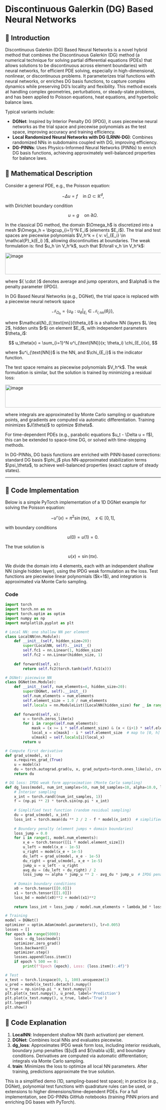 # Discontinuous Galerkin (DG) Based Neural Networks
## 📖 Introduction
Discontinuous Galerkin (DG) Based Neural Networks is a novel hybrid method that combines the Discontinuous Galerkin (DG) method (a numerical technique for solving partial differential equations (PDEs) that allows solutions to be discontinuous across element boundaries) with neural networks, for efficient PDE solving, especially in high-dimensional, nonlinear, or discontinuous problems. It parameterizes trial functions with neural networks, or enriches DG basis functions, to capture complex dynamics while preserving DG’s locality and flexibility. This method excels at handling complex geometries, perturbations, or steady-state problems, and has been applied to Poisson equations, heat equations, and hyperbolic balance laws.

Typical variants include:

* **DGNet**: Inspired by Interior Penalty DG (IPDG), it uses piecewise neural networks as the trial space and piecewise polynomials as the test space, improving accuracy and training efficiency.
* **Local Randomized Neural Networks with DG (LRNN-DG)**: Combines randomized NNs in subdomains coupled with DG, improving efficiency.
* **DG-PINNs**: Uses Physics-Informed Neural Networks (PINNs) to enrich DG basis functions, achieving approximately well-balanced properties for balance laws.



## 📖 Mathematical Description

Consider a general PDE, e.g., the Poisson equation:

$$
-\Delta u = f \quad \text{in } \Omega \subset \mathbb{R}^d,
$$

with Dirichlet boundary condition

$$
u = g \quad \text{on } \partial \Omega.
$$

In the classical DG method, the domain \$\Omega\_h\$ is discretized into a mesh \$\Omega\_h = \bigcup\_{i=1}^N E\_i\$ (elements \$E\_i\$). The trial and test spaces are piecewise polynomials \$V\_h^k = { v: v|\_{E\_i} \in \mathcal{P}\_k(E\_i) }\$, allowing discontinuities at boundaries. The weak formulation is: find \$u\_h \in V\_h^k\$, such that \$\forall v\_h \in V\_h^k\$:

<img width="724" height="70" alt="image" src="https://github.com/user-attachments/assets/634cae4e-29b9-48a8-9b6c-bb9d8c1f6441" />  

where \${ \cdot }\$ denotes average and jump operators, and \$\alpha\$ is the penalty parameter (IPDG).

In DG Based Neural Networks (e.g., DGNet), the trial space is replaced with a piecewise neural network space

$$
\mathcal{N}_{\Omega_h} = \{ u_\theta: u_\theta|_{E_i} \in \mathcal{N}_{l,\text{nn}}(\theta_i) \},
$$

where \$\mathcal{N}\_{l,\text{nn}}(\theta\_i)\$ is a shallow NN (layers \$L \leq 2\$, hidden units \$r\$) on element \$E\_i\$, with independent parameters \$\theta\_i\$:

$$
u_\theta(x) = \sum_{i=1}^N u^i_{\text{NN}}(x; \theta_i) \chi_{E_i}(x),
$$

where \$u^i\_{\text{NN}}\$ is the NN, and \$\chi\_{E\_i}\$ is the indicator function.

The test space remains as piecewise polynomials \$V\_h^k\$. The weak formulation is similar, but the solution is trained by minimizing a residual loss:

<img width="754" height="74" alt="image" src="https://github.com/user-attachments/assets/96c73b51-a207-4110-abfe-3296c8ff0526" />  

where integrals are approximated by Monte Carlo sampling or quadrature points, and gradients are computed via automatic differentiation. Training minimizes \$J(\theta)\$ to optimize \$\theta\$.

For time-dependent PDEs (e.g., parabolic equations \$u\_t - \Delta u = f\$), this can be extended to space–time DG, or solved with time-stepping methods.

In DG-PINNs, DG basis functions are enriched with PINN-based corrections: standard DG basis \$\phi\_j\$ plus NN-approximated stabilization terms \$\psi\_\theta\$, to achieve well-balanced properties (exact capture of steady states).

---

## 📖 Code Implementation

Below is a simple PyTorch implementation of a 1D DGNet example for solving the Poisson equation:

$$
-u''(x) = \pi^2 \sin(\pi x), \quad x \in [0,1],
$$

with boundary conditions

$$
u(0) = u(1) = 0.
$$

The true solution is

$$
u(x) = \sin(\pi x).
$$

We divide the domain into 4 elements, each with an independent shallow NN (single hidden layer), using the IPDG weak formulation as the loss. Test functions are piecewise linear polynomials (\$k=1\$), and integration is approximated via Monte Carlo sampling.
### Code 
```python
import torch
import torch.nn as nn
import torch.optim as optim
import numpy as np
import matplotlib.pyplot as plt

# Local NN: one shallow NN per element
class LocalNN(nn.Module):
    def __init__(self, hidden_size=20):
        super(LocalNN, self).__init__()
        self.fc1 = nn.Linear(1, hidden_size)
        self.fc2 = nn.Linear(hidden_size, 1)
    
    def forward(self, x):
        return self.fc2(torch.tanh(self.fc1(x)))

# DGNet: piecewise NN
class DGNet(nn.Module):
    def __init__(self, num_elements=4, hidden_size=20):
        super(DGNet, self).__init__()
        self.num_elements = num_elements
        self.element_size = 1.0 / num_elements
        self.locals = nn.ModuleList([LocalNN(hidden_size) for _ in range(num_elements)])
    
    def forward(self, x):
        u = torch.zeros_like(x)
        for i in range(self.num_elements):
            mask = (x >= i * self.element_size) & (x < (i+1) * self.element_size)
            local_x = x[mask] - i * self.element_size  # map to [0, h]
            u[mask] = self.locals[i](local_x)
        return u

# Compute first derivative
def grad_u(model, x):
    x.requires_grad_(True)
    u = model(x)
    du = torch.autograd.grad(u, x, grad_outputs=torch.ones_like(u), create_graph=True)[0]
    return du

# DG loss: IPDG weak form approximation (Monte Carlo sampling)
def dg_loss(model, num_int_samples=50, num_bd_samples=10, alpha=10.0, lambda_bd=10.0):
    # Interior sampling
    x_int = torch.rand((num_int_samples, 1))
    f = (np.pi ** 2) * torch.sin(np.pi * x_int)
    
    # Simplified test function (random residual sampling)
    du = grad_u(model, x_int)
    loss_int = torch.mean(du ** 2 / 2 - f * model(x_int))  # simplified variational form (symmetric IPDG)
    
    # Boundary penalty (element jumps + domain boundaries)
    loss_jump = 0.0
    for i in range(1, model.num_elements):
        x_e = torch.tensor([[i * model.element_size]])
        u_left = model(x_e - 1e-5)
        u_right = model(x_e + 1e-5)
        du_left = grad_u(model, x_e - 1e-5)
        du_right = grad_u(model, x_e + 1e-5)
        jump_u = u_left - u_right
        avg_du = (du_left + du_right) / 2
        loss_jump += alpha * jump_u ** 2 - avg_du * jump_u  # IPDG penalty
    
    # Domain boundary conditions
    x0 = torch.tensor([[0.0]])
    x1 = torch.tensor([[1.0]])
    loss_bd = model(x0)**2 + model(x1)**2
    
    return loss_int + loss_jump / model.num_elements + lambda_bd * loss_bd

# Training
model = DGNet()
optimizer = optim.Adam(model.parameters(), lr=0.005)
losses = []
for epoch in range(5000):
    loss = dg_loss(model)
    optimizer.zero_grad()
    loss.backward()
    optimizer.step()
    losses.append(loss.item())
    if epoch % 500 == 0:
        print(f"Epoch {epoch}, Loss: {loss.item():.4f}")

# Test
x_test = torch.linspace(0, 1, 100).unsqueeze(1)
u_pred = model(x_test).detach().numpy()
u_true = np.sin(np.pi * x_test.numpy())
plt.plot(x_test.numpy(), u_pred, label='Prediction')
plt.plot(x_test.numpy(), u_true, label='True')
plt.legend()
plt.show()
```


## 📖 Code Explanation

1. **LocalNN**: Independent shallow NN (tanh activation) per element.
2. **DGNet**: Combines local NNs and evaluates piecewise.
3. **dg\_loss**: Approximates IPDG weak form loss, including interior residuals, boundary jump penalties ($\[u]\$ and \${\nabla u}\$), and boundary conditions. Derivatives are computed via automatic differentiation; integrals via Monte Carlo sampling.
4. **train**: Minimizes the loss to optimize all local NN parameters. After training, predictions approximate the true solution.

This is a simplified demo (1D, sampling-based test space); in practice (e.g., DGNet), polynomial test functions with quadrature rules can be used, or extensions to higher dimensions/time-dependent PDEs. For a full implementation, see DG-PINNs GitHub notebooks (training PINN priors and enriching DG bases with PyTorch).



